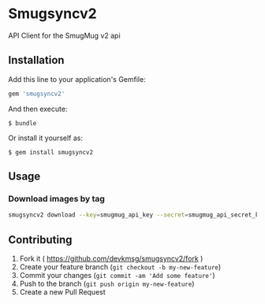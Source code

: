 # Smugsyncv2

API Client for the SmugMug v2 api

## Installation

Add this line to your application's Gemfile:

```ruby
gem 'smugsyncv2'
```

And then execute:

    $ bundle

Or install it yourself as:

    $ gem install smugsyncv2

## Usage


### Download images by tag
```bash
smugsyncv2 download --key=smugmug_api_key --secret=smugmug_api_secret_key --tags=tag1 tag2 --dest=~/Downloads/myimages
```

## Contributing

1. Fork it ( https://github.com/devkmsg/smugsyncv2/fork )
2. Create your feature branch (`git checkout -b my-new-feature`)
3. Commit your changes (`git commit -am 'Add some feature'`)
4. Push to the branch (`git push origin my-new-feature`)
5. Create a new Pull Request
